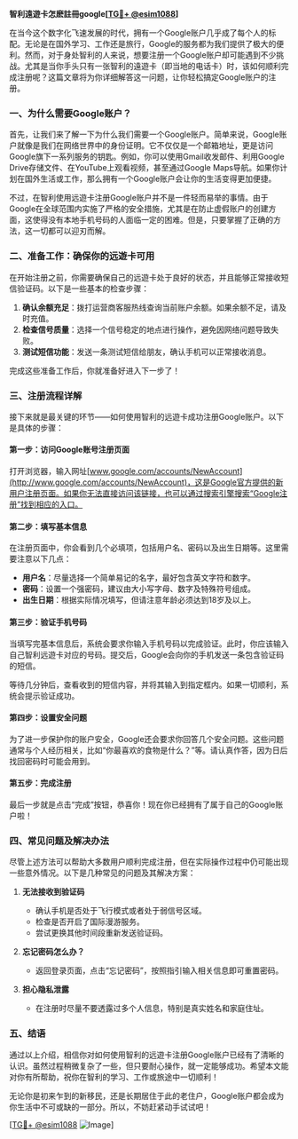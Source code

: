 **智利遠遊卡怎麽註冊google[[TG💪+ @esim1088](https://t.me/s/esim1088)]**

在当今这个数字化飞速发展的时代，拥有一个Google账户几乎成了每个人的标配。无论是在国外学习、工作还是旅行，Google的服务都为我们提供了极大的便利。然而，对于身处智利的人来说，想要注册一个Google账户却可能遇到不少挑战。尤其是当你手头只有一张智利的遠遊卡（即当地的电话卡）时，该如何顺利完成注册呢？这篇文章将为你详细解答这一问题，让你轻松搞定Google账户的注册。

### **一、为什么需要Google账户？**

首先，让我们来了解一下为什么我们需要一个Google账户。简单来说，Google账户就像是我们在网络世界中的身份证明。它不仅仅是一个邮箱地址，更是访问Google旗下一系列服务的钥匙。例如，你可以使用Gmail收发邮件、利用Google Drive存储文件、在YouTube上观看视频，甚至通过Google Maps导航。如果你计划在国外生活或工作，那么拥有一个Google账户会让你的生活变得更加便捷。

不过，在智利使用远遊卡注册Google账户并不是一件轻而易举的事情。由于Google在全球范围内实施了严格的安全措施，尤其是在防止虚假账户的创建方面，这使得没有本地手机号码的人面临一定的困难。但是，只要掌握了正确的方法，这一切都可以迎刃而解。

### **二、准备工作：确保你的远遊卡可用**

在开始注册之前，你需要确保自己的远遊卡处于良好的状态，并且能够正常接收短信验证码。以下是一些基本的检查步骤：

1. **确认余额充足**：拨打运营商客服热线查询当前账户余额。如果余额不足，请及时充值。
2. **检查信号质量**：选择一个信号稳定的地点进行操作，避免因网络问题导致失败。
3. **测试短信功能**：发送一条测试短信给朋友，确认手机可以正常接收消息。

完成这些准备工作后，你就准备好进入下一步了！

### **三、注册流程详解**

接下来就是最关键的环节——如何使用智利的远遊卡成功注册Google账户。以下是具体的步骤：

#### **第一步：访问Google账号注册页面**

打开浏览器，输入网址[www.google.com/accounts/NewAccount](http://www.google.com/accounts/NewAccount)，这是Google官方提供的新用户注册页面。如果你无法直接访问该链接，也可以通过搜索引擎搜索“Google注册”找到相应的入口。

#### **第二步：填写基本信息**

在注册页面中，你会看到几个必填项，包括用户名、密码以及出生日期等。这里需要注意以下几点：
- **用户名**：尽量选择一个简单易记的名字，最好包含英文字符和数字。
- **密码**：设置一个强密码，建议由大小写字母、数字及特殊符号组成。
- **出生日期**：根据实际情况填写，但请注意年龄必须达到18岁及以上。

#### **第三步：验证手机号码**

当填写完基本信息后，系统会要求你输入手机号码以完成验证。此时，你应该输入自己智利远遊卡对应的号码。提交后，Google会向你的手机发送一条包含验证码的短信。

等待几分钟后，查看收到的短信内容，并将其输入到指定框内。如果一切顺利，系统会提示验证成功。

#### **第四步：设置安全问题**

为了进一步保护你的账户安全，Google还会要求你回答几个安全问题。这些问题通常与个人经历相关，比如“你最喜欢的食物是什么？”等。请认真作答，因为日后找回密码时可能会用到。

#### **第五步：完成注册**

最后一步就是点击“完成”按钮，恭喜你！现在你已经拥有了属于自己的Google账户啦！

### **四、常见问题及解决办法**

尽管上述方法可以帮助大多数用户顺利完成注册，但在实际操作过程中仍可能出现一些意外情况。以下是几种常见的问题及其解决方案：

1. **无法接收到验证码**
   - 确认手机是否处于飞行模式或者处于弱信号区域。
   - 检查是否开启了国际漫游服务。
   - 尝试更换其他时间段重新发送验证码。

2. **忘记密码怎么办？**
   - 返回登录页面，点击“忘记密码”，按照指引输入相关信息即可重置密码。

3. **担心隐私泄露**
   - 在注册时尽量不要透露过多个人信息，特别是真实姓名和家庭住址。

### **五、结语**

通过以上介绍，相信你对如何使用智利的远遊卡注册Google账户已经有了清晰的认识。虽然过程稍微复杂了一些，但只要耐心操作，就一定能够成功。希望本文能对你有所帮助，祝你在智利的学习、工作或旅途中一切顺利！

无论你是初来乍到的新移民，还是长期居住于此的老住户，Google账户都会成为你生活中不可或缺的一部分。所以，不妨赶紧动手试试吧！

[[TG💪+ @esim1088](https://t.me/s/esim1088) ![Image](https://i.postimg.cc/4NQfJmqS/Snipaste-2025-05-13-00-14-12.png)]